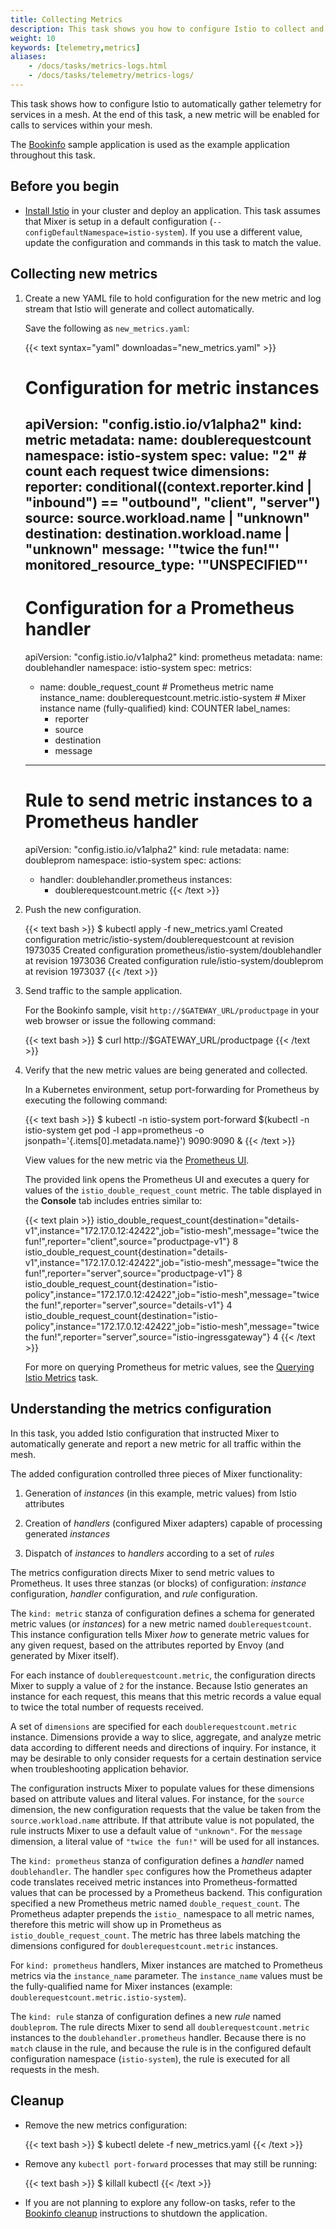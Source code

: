 ```yaml
---
title: Collecting Metrics
description: This task shows you how to configure Istio to collect and customize metrics.
weight: 10
keywords: [telemetry,metrics]
aliases:
    - /docs/tasks/metrics-logs.html
    - /docs/tasks/telemetry/metrics-logs/
---
```


This task shows how to configure Istio to automatically gather telemetry for
services in a mesh. At the end of this task, a new metric will be enabled for
calls to services within your mesh.

The [Bookinfo](/docs/examples/bookinfo/) sample application is used
as the example application throughout this task.

## Before you begin

* [Install Istio](/docs/setup/kubernetes) in your cluster and deploy an
  application. This task assumes that Mixer is setup in a default configuration
  (`--configDefaultNamespace=istio-system`). If you use a different
  value, update the configuration and commands in this task to match the value.

## Collecting new metrics

1.  Create a new YAML file to hold configuration for the new metric and log
    stream that Istio will generate and collect automatically.

    Save the following as `new_metrics.yaml`:

    {{< text syntax="yaml" downloadas="new_metrics.yaml" >}}
    # Configuration for metric instances
    apiVersion: "config.istio.io/v1alpha2"
    kind: metric
    metadata:
      name: doublerequestcount
      namespace: istio-system
    spec:
      value: "2" # count each request twice
      dimensions:
        reporter: conditional((context.reporter.kind | "inbound") == "outbound", "client", "server")
        source: source.workload.name | "unknown"
        destination: destination.workload.name | "unknown"
        message: '"twice the fun!"'
      monitored_resource_type: '"UNSPECIFIED"'
    ---
    # Configuration for a Prometheus handler
    apiVersion: "config.istio.io/v1alpha2"
    kind: prometheus
    metadata:
      name: doublehandler
      namespace: istio-system
    spec:
      metrics:
      - name: double_request_count # Prometheus metric name
        instance_name: doublerequestcount.metric.istio-system # Mixer instance name (fully-qualified)
        kind: COUNTER
        label_names:
        - reporter
        - source
        - destination
        - message
    ---
    # Rule to send metric instances to a Prometheus handler
    apiVersion: "config.istio.io/v1alpha2"
    kind: rule
    metadata:
      name: doubleprom
      namespace: istio-system
    spec:
      actions:
      - handler: doublehandler.prometheus
        instances:
        - doublerequestcount.metric
    {{< /text >}}

1.  Push the new configuration.

    {{< text bash >}}
    $ kubectl apply -f new_metrics.yaml
    Created configuration metric/istio-system/doublerequestcount at revision 1973035
    Created configuration prometheus/istio-system/doublehandler at revision 1973036
    Created configuration rule/istio-system/doubleprom at revision 1973037
    {{< /text >}}

1.  Send traffic to the sample application.

    For the Bookinfo sample, visit `http://$GATEWAY_URL/productpage` in your web
    browser or issue the following command:

    {{< text bash >}}
    $ curl http://$GATEWAY_URL/productpage
    {{< /text >}}

1.  Verify that the new metric values are being generated and collected.

    In a Kubernetes environment, setup port-forwarding for Prometheus by
    executing the following command:

    {{< text bash >}}
    $ kubectl -n istio-system port-forward $(kubectl -n istio-system get pod -l app=prometheus -o jsonpath='{.items[0].metadata.name}') 9090:9090 &
    {{< /text >}}

    View values for the new metric via the [Prometheus UI](http://localhost:9090/graph#%5B%7B%22range_input%22%3A%221h%22%2C%22expr%22%3A%22istio_double_request_count%22%2C%22tab%22%3A1%7D%5D).

    The provided link opens the Prometheus UI and executes a query for values of
    the `istio_double_request_count` metric. The table displayed in the
    **Console** tab includes entries similar to:

    {{< text plain >}}
    istio_double_request_count{destination="details-v1",instance="172.17.0.12:42422",job="istio-mesh",message="twice the fun!",reporter="client",source="productpage-v1"}   8
    istio_double_request_count{destination="details-v1",instance="172.17.0.12:42422",job="istio-mesh",message="twice the fun!",reporter="server",source="productpage-v1"}   8
    istio_double_request_count{destination="istio-policy",instance="172.17.0.12:42422",job="istio-mesh",message="twice the fun!",reporter="server",source="details-v1"}   4
    istio_double_request_count{destination="istio-policy",instance="172.17.0.12:42422",job="istio-mesh",message="twice the fun!",reporter="server",source="istio-ingressgateway"}   4
    {{< /text >}}

    For more on querying Prometheus for metric values, see the
    [Querying Istio Metrics](/docs/tasks/telemetry/metrics/querying-metrics/) task.

## Understanding the metrics configuration

In this task, you added Istio configuration that instructed Mixer to
automatically generate and report a new metric for all
traffic within the mesh.

The added configuration controlled three pieces of Mixer functionality:

1. Generation of *instances* (in this example, metric values)
   from Istio attributes

1. Creation of *handlers* (configured Mixer adapters) capable of processing
   generated *instances*

1. Dispatch of *instances* to *handlers* according to a set of *rules*

The metrics configuration directs Mixer to send metric values to Prometheus. It
uses three stanzas (or blocks) of configuration: *instance* configuration,
*handler* configuration, and *rule* configuration.

The `kind: metric` stanza of configuration defines a schema for generated metric values
(or *instances*) for a new metric named `doublerequestcount`. This instance
configuration tells Mixer _how_ to generate metric values for any given request,
based on the attributes reported by Envoy (and generated by Mixer itself).

For each instance of `doublerequestcount.metric`, the configuration directs Mixer to
supply a value of `2` for the instance. Because Istio generates an instance for
each request, this means that this metric records a value equal to twice the
total number of requests received.

A set of `dimensions` are specified for each `doublerequestcount.metric`
instance. Dimensions provide a way to slice, aggregate, and analyze metric data
according to different needs and directions of inquiry. For instance, it may be
desirable to only consider requests for a certain destination service when
troubleshooting application behavior.

The configuration instructs Mixer to populate values for these dimensions based
on attribute values and literal values. For instance, for the `source`
dimension, the new configuration requests that the value be taken from the
`source.workload.name` attribute. If that attribute value is not populated, the rule
instructs Mixer to use a default value of `"unknown"`. For the `message`
dimension, a literal value of `"twice the fun!"` will be used for all instances.

The `kind: prometheus` stanza of configuration defines a *handler* named
`doublehandler`. The handler `spec` configures how the Prometheus adapter code
translates received metric instances into Prometheus-formatted values that can
be processed by a Prometheus backend. This configuration specified a new
Prometheus metric named `double_request_count`. The Prometheus adapter prepends
the `istio_` namespace to all metric names, therefore this metric will show up
in Prometheus as `istio_double_request_count`. The metric has three labels
matching the dimensions configured for `doublerequestcount.metric` instances.

For `kind: prometheus` handlers, Mixer instances are matched to Prometheus
metrics via the `instance_name` parameter. The `instance_name` values must be
the fully-qualified name for Mixer instances (example:
`doublerequestcount.metric.istio-system`).

The `kind: rule` stanza of configuration defines a new *rule* named `doubleprom`. The
rule directs Mixer to send all `doublerequestcount.metric` instances to the
`doublehandler.prometheus` handler. Because there is no `match` clause in the
rule, and because the rule is in the configured default configuration namespace
(`istio-system`), the rule is executed for all requests in the mesh.

## Cleanup

*   Remove the new metrics configuration:

    {{< text bash >}}
    $ kubectl delete -f new_metrics.yaml
    {{< /text >}}

*   Remove any `kubectl port-forward` processes that may still be running:

    {{< text bash >}}
    $ killall kubectl
    {{< /text >}}

* If you are not planning to explore any follow-on tasks, refer to the
  [Bookinfo cleanup](/docs/examples/bookinfo/#cleanup) instructions
  to shutdown the application.
